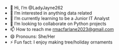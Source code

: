 - 👋 Hi, I’m @LadyJayne262
- 👀 I’m interested in anything data related
- 🌱 I’m currently learning to be a Junior IT Analyst
- 💞️ I’m looking to collaborate on Python projects
- 📫 How to reach me rmacfarlane2023@gmail.com
- 😄 Pronouns: She/Her
- ⚡ Fun fact: I enjoy making tree/holiday ornaments

<!---
LadyJayne262/LadyJayne262 is a ✨ special ✨ repository because its `README.md` (this file) appears on your GitHub profile.
You can click the Preview link to take a look at your changes.
--->
